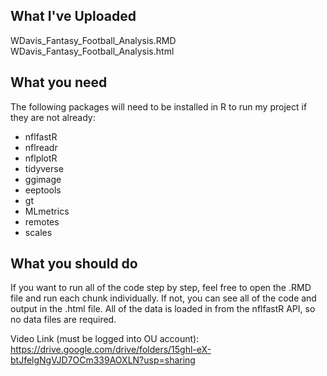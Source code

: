## What I've Uploaded


WDavis_Fantasy_Football_Analysis.RMD
WDavis_Fantasy_Football_Analysis.html


## What you need
The following packages will need to be installed in R to run my project if they are not already:
* nflfastR
* nflreadr
* nflplotR
* tidyverse
* ggimage
* eeptools
* gt
* MLmetrics
* remotes
* scales

## What you should do

If you want to run all of the code step by step, feel free to open the .RMD file and run each chunk individually. If not, you can see all of the code and output in the .html file. All of the data is loaded in from the nflfastR API,
so no data files are required.

 Video Link (must be logged into OU account): https://drive.google.com/drive/folders/15ghl-eX-btJfelgNgVJD7OCm339AOXLN?usp=sharing
